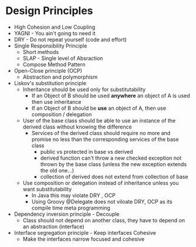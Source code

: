 # Design Principles
- High Cohesion and Low Coupling
- YAGNI - You ain't going to need it 
- DRY - Do not repeat yourself (code and effort)
- Single Responsibility Principle
	- Short methods
	- SLAP - Single level of Absraction
	- Compose Method Pattern
- Open-Close principle (OCP)
	 - Abstraction and polymorphism
- Liskov's substitution principle
	- Inheritance should be used only for substitutability
		- If an Object of B should be used **anywhere** an object of A is used then use inheritance
		- If an Object of B should be **use** an object of A, then use composition / delegation		
	- User of the base class should be able to use an instance of the derived class without knowing the difference
		- Services of the derived class should require no more and promise no less than the corresponding services of the base class
			- public vs protected in base vs derived
			- derived function can't throw a new checked exception not thrown by the base class (unless the new exception extends the old one...) 
			- collection of derived does not extend from collection of base
	- Use composition or delegation instead of inheritance unless you want substitutability
		- In Java this may violate DRY , OCP		
		- Using Groovy @Delegate does not viloate DRY, OCP as its compile time meta programming		
- Dependency inversion principle - Decouple
	- Class should not depend on another class, they have to depend on an abstraction (interface)
- Interface segregation principle - Keep interfaces Cohesive
	- Make the interfaces narrow focused and cohesive